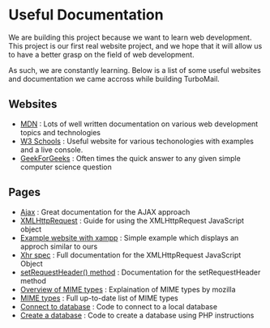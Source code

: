 # Useful Documentation

We are building this project because we want to learn web development.
This project is our first real website project, and we hope that it will
allow us to have a better grasp on the field of web development.

As such, we are constantly learning. Below is a list of some useful websites
and documentation we came accross while building TurboMail.

## Websites

- [MDN](https://developer.mozilla.org/) : Lots of well written documentation on various web development topics and technologies
- [W3 Schools](https://www.w3schools.com/) : Useful website for various techonologies with examples and a live console.
- [GeekForGeeks](https://www.geeksforgeeks.org/) : Often times the quick answer to any given simple computer science question

## Pages

- [Ajax](https://developer.mozilla.org/en-US/docs/Web/Guide/AJAX) : Great documentation for the AJAX approach
- [XMLHttpRequest](https://developer.mozilla.org/en-US/docs/Web/API/XMLHttpRequest/Using_XMLHttpRequest) : Guide for using the XMLHttpRequest JavaScript object
- [Example website with xampp](https://code-boxx.com/use-html-css-javascript-php-mysql/) : Simple example which displays an approch similar to ours
- [Xhr spec](https://xhr.spec.whatwg.org) : Full documentation for the XMLHttpRequest JavaScript Object
- [setRequestHeader() method](https://www.w3.org/TR/XMLHttpRequest/#the-setrequestheader-method) : Documentation for the setRequestHeader method
- [Overview of MIME types](https://developer.mozilla.org/en-US/docs/Web/HTTP/Basics_of_HTTP/MIME_types) : Explaination of MIME types by mozilla
- [MIME types](https://www.iana.org/assignments/media-types/media-types.xhtml) : Full up-to-date list of MIME types
- [Connect to database](https://www.w3schools.com/php/php_mysql_connect.asp) : Code to connect to a local database
- [Create a database](https://www.w3schools.com/php/php_mysql_create.asp) : Code to create a database using PHP instructions

